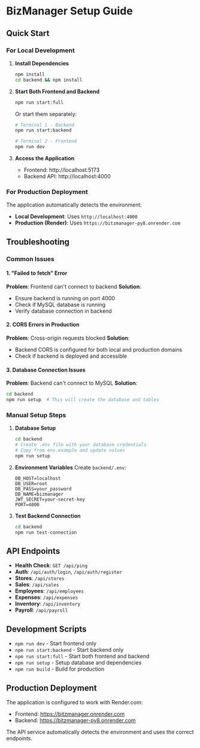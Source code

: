 # BizManager Setup Guide

## Quick Start

### For Local Development

1. **Install Dependencies**
   ```bash
   npm install
   cd backend && npm install
   ```

2. **Start Both Frontend and Backend**
   ```bash
   npm run start:full
   ```
   
   Or start them separately:
   ```bash
   # Terminal 1 - Backend
   npm run start:backend
   
   # Terminal 2 - Frontend  
   npm run dev
   ```

3. **Access the Application**
   - Frontend: http://localhost:5173
   - Backend API: http://localhost:4000

### For Production Deployment

The application automatically detects the environment:
- **Local Development**: Uses `http://localhost:4000`
- **Production (Render)**: Uses `https://bitzmanager-py8.onrender.com`

## Troubleshooting

### Common Issues

#### 1. "Failed to fetch" Error
**Problem**: Frontend can't connect to backend
**Solution**: 
- Ensure backend is running on port 4000
- Check if MySQL database is running
- Verify database connection in backend

#### 2. CORS Errors in Production
**Problem**: Cross-origin requests blocked
**Solution**: 
- Backend CORS is configured for both local and production domains
- Check if backend is deployed and accessible

#### 3. Database Connection Issues
**Problem**: Backend can't connect to MySQL
**Solution**:
```bash
cd backend
npm run setup  # This will create the database and tables
```

### Manual Setup Steps

1. **Database Setup**
   ```bash
   cd backend
   # Create .env file with your database credentials
   # Copy from env.example and update values
   npm run setup
   ```

2. **Environment Variables**
   Create `backend/.env`:
   ```
   DB_HOST=localhost
   DB_USER=root
   DB_PASS=your_password
   DB_NAME=bizmanager
   JWT_SECRET=your-secret-key
   PORT=4000
   ```

3. **Test Backend Connection**
   ```bash
   cd backend
   npm run test-connection
   ```

## API Endpoints

- **Health Check**: `GET /api/ping`
- **Auth**: `/api/auth/login`, `/api/auth/register`
- **Stores**: `/api/stores`
- **Sales**: `/api/sales`
- **Employees**: `/api/employees`
- **Expenses**: `/api/expenses`
- **Inventory**: `/api/inventory`
- **Payroll**: `/api/payroll`

## Development Scripts

- `npm run dev` - Start frontend only
- `npm run start:backend` - Start backend only
- `npm run start:full` - Start both frontend and backend
- `npm run setup` - Setup database and dependencies
- `npm run build` - Build for production

## Production Deployment

The application is configured to work with Render.com:
- Frontend: https://bitzmanager.onrender.com
- Backend: https://bitzmanager-py8.onrender.com

The API service automatically detects the environment and uses the correct endpoints.
